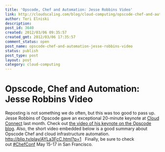 ```yaml
---
title: 'Opscode, Chef and Automation: Jesse Robbins Video'
link: http://cloudscaling.com/blog/cloud-computing/opscode-chef-and-automation-jesse-robbins-video/
author: Teri Elniski
description: 
post_id: 3640
created: 2012/03/06 09:35:57
created_gmt: 2012/03/06 17:35:57
comment_status: open
post_name: opscode-chef-and-automation-jesse-robbins-video
status: publish
post_type: post
layout: post
category: cloud-computing
---
```


# Opscode, Chef and Automation: Jesse Robbins Video

Reposting is not something we do often, but this was too good to pass up. Jesse Robbins of Opscode gave an exceptional 20-minute keynote at [Cloud Connect](http://www.cloudconnectevent.com/santaclara/) last month. Check out [the video of his keynote on the Opscode blog](http://www.opscode.com/blog/2012/02/14/automate-all-the-things/). Also, the short video embedded below is a good summary about Opscode Chef and cloud infrastructure automation. http://blip.tv/play/AYLa3FcC.html?p=1   Finally, be sure to check out [#ChefConf](http://chefconf.opscode.com/) May 15-17 in San Francisco.